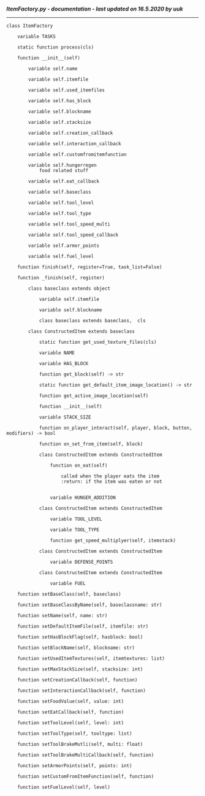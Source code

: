 ***ItemFactory.py - documentation - last updated on 16.5.2020 by uuk***
___

    class ItemFactory

        variable TASKS

        static function process(cls)

        function __init__(self)

            variable self.name

            variable self.itemfile

            variable self.used_itemfiles

            variable self.has_block

            variable self.blockname

            variable self.stacksize

            variable self.creation_callback

            variable self.interaction_callback

            variable self.customfromitemfunction

            variable self.hungerregen
                food related stuff

            variable self.eat_callback

            variable self.baseclass

            variable self.tool_level

            variable self.tool_type

            variable self.tool_speed_multi

            variable self.tool_speed_callback

            variable self.armor_points

            variable self.fuel_level

        function finish(self, register=True, task_list=False)

        function _finish(self, register)

            class baseclass extends object

                variable self.itemfile

                variable self.blockname

                class baseclass extends baseclass,  cls

            class ConstructedItem extends baseclass

                static function get_used_texture_files(cls)

                variable NAME

                variable HAS_BLOCK

                function get_block(self) -> str

                static function get_default_item_image_location() -> str

                function get_active_image_location(self)

                function __init__(self)

                variable STACK_SIZE

                function on_player_interact(self, player, block, button, modifiers) -> bool

                function on_set_from_item(self, block)

                class ConstructedItem extends ConstructedItem

                    function on_eat(self)
                        
                        called when the player eats the item
                        :return: if the item was eaten or not


                    variable HUNGER_ADDITION

                class ConstructedItem extends ConstructedItem

                    variable TOOL_LEVEL

                    variable TOOL_TYPE

                    function get_speed_multiplyer(self, itemstack)

                class ConstructedItem extends ConstructedItem

                    variable DEFENSE_POINTS

                class ConstructedItem extends ConstructedItem

                    variable FUEL

        function setBaseClass(self, baseclass)

        function setBaseClassByName(self, baseclassname: str)

        function setName(self, name: str)

        function setDefaultItemFile(self, itemfile: str)

        function setHasBlockFlag(self, hasblock: bool)

        function setBlockName(self, blockname: str)

        function setUsedItemTextures(self, itemtextures: list)

        function setMaxStackSize(self, stacksize: int)

        function setCreationCallback(self, function)

        function setInteractionCallback(self, function)

        function setFoodValue(self, value: int)

        function setEatCallback(self, function)

        function setToolLevel(self, level: int)

        function setToolType(self, tooltype: list)

        function setToolBrakeMutli(self, multi: float)

        function setToolBrakeMultiCallback(self, function)

        function setArmorPoints(self, points: int)

        function setCustomFromItemFunction(self, function)

        function setFuelLevel(self, level)